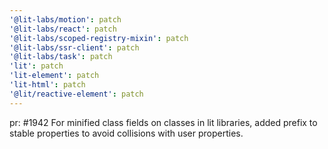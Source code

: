 ```yaml
---
'@lit-labs/motion': patch
'@lit-labs/react': patch
'@lit-labs/scoped-registry-mixin': patch
'@lit-labs/ssr-client': patch
'@lit-labs/task': patch
'lit': patch
'lit-element': patch
'lit-html': patch
'@lit/reactive-element': patch
---
```


pr: #1942 For minified class fields on classes in lit libraries, added prefix to stable properties to avoid collisions with user properties.

